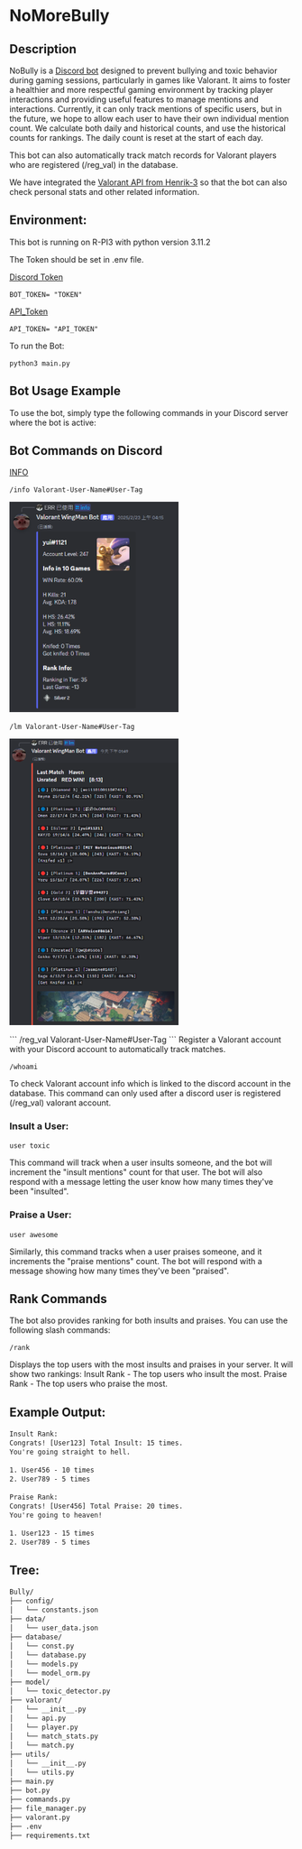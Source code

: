 # NoMoreBully

## Description
NoBully is a [Discord bot](https://discord.com/developers/docs/intro) designed to prevent bullying and toxic behavior during gaming sessions, particularly in games like Valorant.
It aims to foster a healthier and more respectful gaming environment by tracking player interactions and providing useful features to manage mentions and interactions.
Currently, it can only track mentions of specific users, but in the future, we hope to allow each user to have their own individual mention count.
We calculate both daily and historical counts, and use the historical counts for rankings. The daily count is reset at the start of each day.

This bot can also automatically track match records for Valorant players who are registered (/reg_val) in the database.

We have integrated the [Valorant API from Henrik-3](https://github.com/Henrik-3/unofficial-valorant-api) so that the bot can also check personal stats and other related information.

## Environment:
This bot is running on R-PI3 with python version 3.11.2

The Token should be set in .env file.

[Discord Token](https://discord.com/developers/docs/quick-start/getting-started)
```
BOT_TOKEN= "TOKEN"
```

[API_Token](https://github.com/Henrik-3/unofficial-valorant-api)
```
API_TOKEN= "API_TOKEN"
```

To run the Bot:
```
python3 main.py
```


## Bot Usage Example
To use the bot, simply type the following commands in your Discord server where the bot is active:

## Bot Commands on Discord
[INFO](https://github.com/Ian-I-Chien/Valorant-Discord-Bot/blob/main/designs/info.md)
```
/info Valorant-User-Name#User-Tag

```
<p>
    <img src="https://github.com/Ian-I-Chien/Valorant-Discord-Bot/blob/main/pic/output_example.png" alt="Output Example" width="300"/>
</p>

```
/lm Valorant-User-Name#User-Tag
```
<p>
    <img src="https://github.com/Ian-I-Chien/Valorant-Discord-Bot/blob/main/pic/lm_output_example.png" alt="Output Example" width="300"/>
</p>
```
/reg_val Valorant-User-Name#User-Tag
```
Register a Valorant account with your Discord account to automatically track matches.

```
/whoami
```
To check Valorant account info which is linked to the discord account in the database.
This command can only used after a discord user is registered (/reg_val) valorant account.


### Insult a User:
```
user toxic
```
This command will track when a user insults someone, and the bot will increment the "insult mentions" count for that user. The bot will also respond with a message letting the user know how many times they've been "insulted".

### Praise a User:
```
user awesome
```
Similarly, this command tracks when a user praises someone, and it increments the "praise mentions" count. The bot will respond with a message showing how many times they've been "praised".

## Rank Commands
The bot also provides ranking for both insults and praises. You can use the following slash commands:
```
/rank
```
Displays the top users with the most insults and praises in your server. It will show two rankings:
Insult Rank - The top users who insult the most.
Praise Rank - The top users who praise the most.

## Example Output:
```
Insult Rank:
Congrats! [User123] Total Insult: 15 times.
You're going straight to hell.

1. User456 - 10 times
2. User789 - 5 times

Praise Rank:
Congrats! [User456] Total Praise: 20 times.
You're going to heaven!

1. User123 - 15 times
2. User789 - 5 times

```

## Tree:
```
Bully/
├── config/
│   └── constants.json
├── data/
│   └── user_data.json
├── database/
│   └── const.py
│   └── database.py
│   └── models.py
│   └── model_orm.py
├── model/
│   └── toxic_detector.py
├── valorant/
│   └── __init__.py
│   └── api.py
│   └── player.py
│   └── match_stats.py
│   └── match.py
├── utils/
│   └── __init__.py
│   └── utils.py
├── main.py
├── bot.py
├── commands.py
├── file_manager.py
├── valorant.py
├── .env
├── requirements.txt
```
